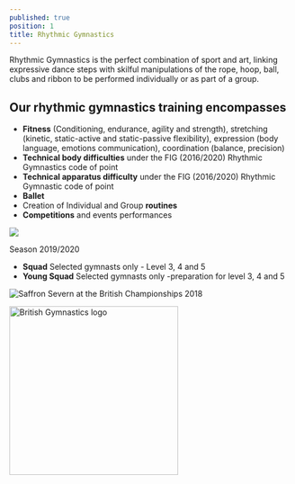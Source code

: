 ```yaml
---
published: true
position: 1
title: Rhythmic Gymnastics
---
```

Rhythmic Gymnastics is the perfect combination of sport and art, linking expressive dance steps with skilful manipulations of the rope, hoop, ball, clubs and ribbon to be performed individually or as part of a group.

## Our rhythmic gymnastics training encompasses

* **Fitness** (Conditioning, endurance, agility and strength),
  stretching (kinetic, static-active and static-passive flexibility), expression (body language, emotions communication), coordination (balance, precision)
* **Technical body difficulties** under the FIG (2016/2020) Rhythmic Gymnastics code of point
* **Technical apparatus difficulty** under the FIG (2016/2020) Rhythmic Gymnastic code of point
* **Ballet**
* Creation of Individual and Group **routines**
* **Competitions** and events performances

![](/assets/img-20180513-wa0048.jpg)

Season 2019/2020 

* **Squad** Selected gymnasts only - Level 3, 4 and 5
* **Young Squad** Selected gymnasts only -preparation for level 3, 4 and 5

![Saffron Severn at the British Championships 2018](/assets/disciplines-rhythmic-gymnastics.jpg)



<img src="/assets/british-gymnastics-logo.png" alt="British Gymnastics logo" style="width:300px;border-radius:0;" />
